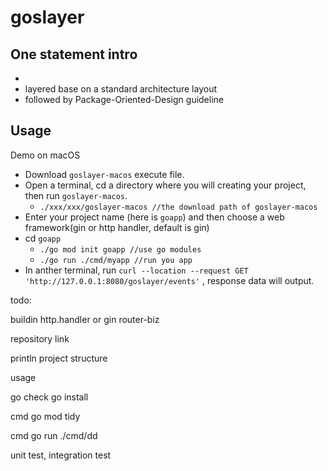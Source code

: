 # goslayer

## One statement intro

*
* layered base on a standard architecture layout
* followed by Package-Oriented-Design guideline

## Usage

Demo on macOS

* Download `goslayer-macos` execute file.
* Open a terminal, cd a directory where you will creating your project, then run `goslayer-macos`.
  * `./xxx/xxx/goslayer-macos //the download path of goslayer-macos`
* Enter your project name (here is `goapp`) and then choose a web framework(gin or http handler, default is gin)
* cd `goapp`
  * `./go mod init goapp //use go modules`
  * `./go run ./cmd/myapp //run you app`
* In anther terminal, run `curl --location --request GET 'http://127.0.0.1:8080/goslayer/events'` , response data will output.

todo:

buildin http.handler or gin
router-biz

repository link

println project structure

usage

go check go install

cmd go mod tidy

cmd go run ./cmd/dd

unit test, integration test
